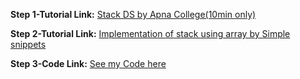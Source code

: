 **Step 1-Tutorial Link:** [Stack DS by Apna College(10min only)](https://youtu.be/JvuaAgDar1c)

**Step 2-Tutorial Link:** [Implementation of stack using array by Simple snippets](https://youtu.be/08QSylWv6jM)

**Step 3-Code Link:** [See my Code here](./Stack_Array.java)
